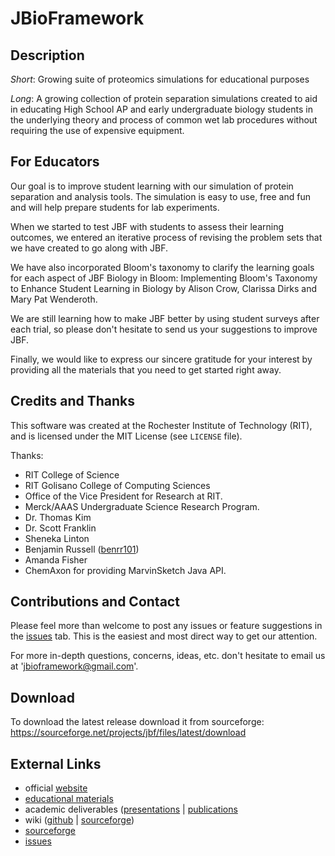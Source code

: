 # JBioFramework #

## Description

_Short_: 
Growing suite of proteomics simulations for educational purposes

_Long_:
A growing collection of protein separation simulations created to aid in 
  educating High School AP and early undergraduate biology students in the 
  underlying theory and process of common wet lab procedures without 
  requiring the use of expensive equipment.

<!--
## Method

## Results

## Discussion
-->

## For Educators 
Our goal is to improve student learning with our simulation of protein separation and analysis tools. 
  The simulation is easy to use, free and fun and will help prepare students for lab experiments. 
  
When we started to test JBF with students to assess their learning outcomes, we entered an iterative 
  process of revising the problem sets that we have created to go along with JBF. 
  
We have also incorporated Bloom's taxonomy to clarify the learning goals for each aspect of 
  JBF Biology in Bloom: Implementing Bloom's Taxonomy to Enhance Student Learning in Biology by 
  Alison Crow, Clarissa Dirks and Mary Pat Wenderoth. 
  
We are still learning how to make JBF better by using student surveys after each trial, so please 
  don't hesitate to send us your suggestions to improve JBF. 
  
Finally, we would like to express our sincere gratitude for your interest by providing all the 
  materials that you need to get started right away.

## Credits and Thanks

This software was created at the Rochester Institute of Technology (RIT), 
  and is licensed under the MIT License (see `LICENSE` file).
  
Thanks: 
- RIT College of Science 
- RIT Golisano College of Computing Sciences
- Office of the Vice President for Research at RIT.
- Merck/AAAS Undergraduate Science Research Program.
- Dr. Thomas Kim 
- Dr. Scott Franklin
- Sheneka Linton
- Benjamin Russell ([benrr101](https://github.com/benrr101))
- Amanda Fisher
- ChemAxon for providing MarvinSketch Java API.


## Contributions and Contact 

Please feel more than welcome to post any issues or feature suggestions in 
  the [issues](https://github.com/RITJBF/JBioFramework/issues) tab. This is 
  the easiest and most direct way to get our attention.
  
<!--
If you're interested in contributing to the code base, feel free to fork the 
  repository and add a pull request.
--> 

For more in-depth questions, concerns, ideas, etc. don't hesitate to email 
  us at 'jbioframework@gmail.com'.
  
  
## Download
To download the latest release download it from sourceforge: 
   https://sourceforge.net/projects/jbf/files/latest/download

## External Links
- official [website](http://www.rit.edu/cos/jbioframework/)
- [educational materials](https://www.rit.edu/cos/jbioframework/Educator.html)
- academic deliverables ([presentations](https://www.rit.edu/cos/jbioframework/Presentations.html) | 
  [publications](https://www.rit.edu/cos/jbioframework/Publications.html)
- wiki ([github](https://github.com/RITJBF/JBioFramework/wiki) | [sourceforge](https://sourceforge.net/p/jbf/wiki/Home/))
- [sourceforge](https://sourceforge.net/p/jbf/)
- [issues](https://github.com/RITJBF/JBioFramework/issues)

